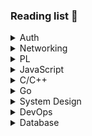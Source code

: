 ### Reading list 📖

<details>
<summary>Auth</summary>

* [Blog - JWT is a bad default](https://evertpot.com/jwt-is-a-bad-default/)
* [OAuth 2.0 Authorization Flow Explained with Flow Charts](https://stack-auth.com/blog/oauth-from-first-principles)

</details>

<details>
<summary>Networking</summary>

* [Envoy Introduction Series](https://www.youtube.com/watch?v=ZthWg-_Bg_c) (videos)

</details>

<details>
<summary>PL</summary>

* [CPython Bytecode and Virtual Machine](https://blog.codingconfessions.com/p/cpython-vm-internals)

</details>

<details>
<summary>JavaScript</summary>

* [Book - YDKJS](https://github.com/getify/You-Dont-Know-JS)
* [Book - Deep JavaScript](https://exploringjs.com/deep-js/toc.html)
* [Typescript cheatsheets](https://github.com/typescript-cheatsheets)
* [Typescipt Module Resolution](https://www.typescriptlang.org/docs/handbook/module-resolution.html)
* [RxJs Error Handling](https://blog.angular-university.io/rxjs-error-handling/)
* [JavaScript Typed Array](https://developer.mozilla.org/en-US/docs/Web/JavaScript/Typed_arrays)

</details>

<details>

<summary>C/C++</summary>

* [Headers and Includes: Why and How](http://www.cplusplus.com/forum/articles/10627/)

</details>

<details>
  
<summary>Go</summary>

* [Understanding Go Interfaces](https://www.youtube.com/watch?v=F4wUrj6pmSI&feature=share&ab_channel=AstaXie)
* [Go package](https://medium.com/rungo/everything-you-need-to-know-about-packages-in-go-b8bac62b74cc)
* [Go module](https://medium.com/rungo/anatomy-of-modules-in-go-c8274d215c16)
* [Google I/O Slides: Go testing techniques](https://talks.golang.org/2014/testing.slide#1)

</details>

<details>
  
<summary>System Design</summary>

* [Nginx blog - Introduction to Microservices](https://www.nginx.com/blog/introduction-to-microservices/)
* [Book - The Art of Scalability](http://theartofscalability.com/)
* [Advanced Container Concepts - Julian Friedman](https://www.youtube.com/watch?v=nTdurlJfDEI&ab_channel=CloudFoundry)
* [Book - Design Patterns: Elements of Reusable Object-Oriented Software](http://www.uml.org.cn/c++/pdf/designpatterns.pdf)
* [Mocks Aren't Stubs](https://martinfowler.com/articles/mocksArentStubs.html)
* RabbitMQ vs Kafka [1](https://betterprogramming.pub/rabbitmq-vs-kafka-1ef22a041793) [2](https://betterprogramming.pub/rabbitmq-vs-kafka-1779b5b70c41)
* [Stateful and Stateless Authentication](https://medium.com/@kennch/stateful-and-stateless-authentication-10aa3e3d4986)
* [Facebook and Memcache](https://www.youtube.com/watch?v=UH7wkvcf0ys&ab_channel=FacebookDevelopers)

</details>

<details>

<summary>DevOps</summary>

* [Docker best practices with Node.js](https://dev.to/nodepractices/docker-best-practices-with-node-js-4ln4)
* [Azure AKS with APIM](https://docs.microsoft.com/en-us/azure/api-management/api-management-kubernetes)
* [K8S - Distribute Credentials Securely Using Secrets](https://kubernetes.io/docs/tasks/inject-data-application/distribute-credentials-secure/)

</details>

<details>
  
<summary>Database</summary>

* [About Pool Sizing](https://github.com/brettwooldridge/HikariCP/wiki/About-Pool-Sizing)

</details>
